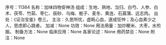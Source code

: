 序号：11384
名称：加味四物安神汤
组成：生地、熟地、当归、白芍、人参、白术、茯苓、竹茹、枣仁、辰砂、乌梅、栀子、麦冬、黄连、石菖蒲、远志肉。
出处：《证治宝鉴》卷三。
主治：久思所忧，虚耗心血，遂成怔忡；及心血素少之人，思虑即心跳者。
加减：None
功效：None
用法用量：加炒粳米、大枣，水煎服。
制备方法：None
临床应用：None
各家论述：None
用药禁忌：None
附注：None
